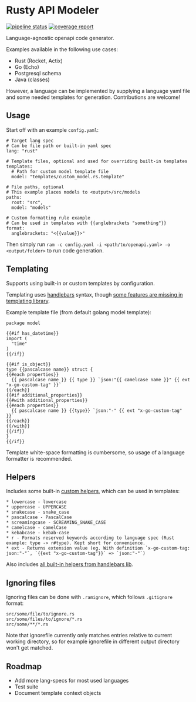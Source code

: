 # Rusty API Modeler

[![pipeline status](https://gitlab.com/alamminsalo/ram/badges/master/pipeline.svg)](https://gitlab.com/alamminsalo/ram/commits/master)
[![coverage report](https://gitlab.com/alamminsalo/ram/badges/master/coverage.svg)](https://gitlab.com/alamminsalo/ram/commits/master)

Language-agnostic openapi code generator.

Examples available in the following use cases:
* Rust (Rocket, Actix)
* Go (Echo)
* Postgresql schema
* Java (classes)

However, a language can be implemented by supplying a language yaml file and some needed templates for generation. Contributions are welcome!

## Usage

Start off with an example `config.yaml`:

```
# Target lang spec
# Can be file path or built-in yaml spec
lang: "rust"

# Template files, optional and used for overriding built-in templates
templates:
  # Path for custom model template file
  model: "templates/custom_model.rs.template"

# File paths, optional
# This example places models to <output>/src/models
paths:
  root: "src",
  model: "models"

# Custom formatting rule example
# Can be used in templates with {{anglebrackets "something"}}
format:
  anglebrackets: "<{{value}}>"
```

Then simply run `ram -c config.yaml -i <path/to/openapi.yaml> -o <output/folder>` to run code generation.

## Templating

Supports using built-in or custom templates by configuration.

Templating uses [handlebars](https://handlebars-draft.knappi.org/guide) syntax, though [some features are missing in templating library](https://github.com/sunng87/handlebars-rust#limited-but-essential-control-structure-built-in).

Example template file (from default golang model template):
```
package model

{{#if has_datetime}}
import (
  "time"
)
{{/if}}

{{#if is_object}}
type {{pascalcase name}} struct {
{{#each properties}}
  {{ pascalcase name }} {{ type }} `json:"{{ camelcase name }}" {{ ext "x-go-custom-tag" }}`
{{/each}}
{{#if additional_properties}}
{{#with additional_properties}}
{{#each properties}}
  {{ pascalcase name }} {{type}} `json:"-" {{ ext "x-go-custom-tag" }}`
{{/each}}
{{/with}}
{{/if}}
}
{{/if}}
```

Template white-space formatting is cumbersome, so usage of a language formatter is recommended.

## Helpers

Includes some built-in [custom helpers](https://handlebars-draft.knappi.org/guide/#custom-helpers), which can be used in templates:
```
* lowercase - lowercase
* uppercase - UPPERCASE
* snakecase - snake_case
* pascalcase - PascalCase
* screamingcase - SCREAMING_SNAKE_CASE
* camelcase - camelCase
* kebabcase - kebab-case
* r - Formats reserved keywords according to language spec (Rust example: type -> r#type). Kept short for convenience.
* ext - Returns extension value (eg. With definition `x-go-custom-tag: json:"-"`, `{{ext "x-go-custom-tag"}}` => `json:"-"`)
```

Also includes [all built-in helpers from handlebars lib](https://docs.rs/handlebars/3.0.0-beta.1/handlebars/#built-in-helpers).

## Ignoring files

Ignoring files can be done with `.ramignore`, which follows `.gitignore` format:
```
src/some/file/to/ignore.rs
src/some/files/to/ignore/*.rs
src/some/**/*.rs
```

Note that ignorefile currently only matches entries relative to current working directory, 
so for example ignorefile in different output directory won't get matched.

## Roadmap
* Add more lang-specs for most used languages
* Test suite
* Document template context objects
